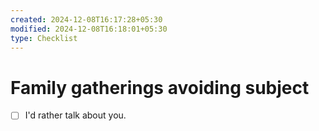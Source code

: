 ```yaml
---
created: 2024-12-08T16:17:28+05:30
modified: 2024-12-08T16:18:01+05:30
type: Checklist
---
```


# Family gatherings avoiding subject

- [ ] I'd rather talk about you.
